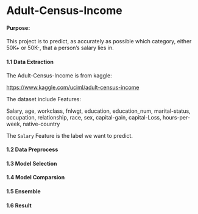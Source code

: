 # Adult-Census-Income

#### Purpose:

  This project is to predict, as accurately as possible which category, either 50K+ or 50K-, that a person’s salary lies in. 

#### 1.1 Data Extraction

  The Adult-Census-Income is from kaggle:
  
  https://www.kaggle.com/uciml/adult-census-income

  The dataset include Features:

  Salary, age, workclass, fnlwgt, education, education_num, marital-status, occupation, relationship, race, sex, capital-gain,
  capital-Loss, hours-per-week, native-country
  
  The `Salary` Feature is the label we want to predict.
  
#### 1.2 Data Preprocess

#### 1.3 Model Selection


#### 1.4 Model Comparsion


#### 1.5 Ensemble


#### 1.6 Result

